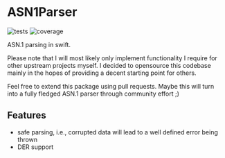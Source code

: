 # ASN1Parser

![tests](https://github.com/DominikHorn/ASN1Parser/actions/workflows/test.yml/badge.svg)
![coverage](https://img.shields.io/endpoint?url=https://gist.githubusercontent.com/DominikHorn/abb8b96dc5a9b8354fb3d70216aedc7d/raw/coverage-badge.json)


ASN.1 parsing in swift. 

Please note that I will most likely only implement functionality I require for other upstream projects myself. 
I decided to opensource this codebase mainly in the hopes of providing a decent starting point for others. 

Feel free to extend this package using pull requests. Maybe this will turn into a fully fledged ASN.1 parser through community effort ;)

## Features

- safe parsing, i.e., corrupted data will lead to a well defined error being thrown
- DER support
